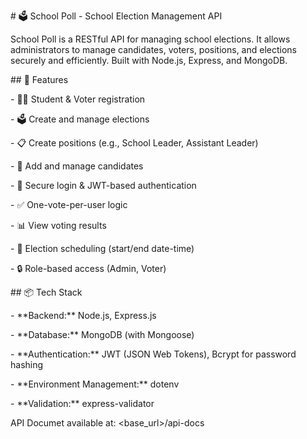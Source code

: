 \# 🗳️ School Poll - School Election Management API



School Poll is a RESTful API for managing school elections. It allows administrators to manage candidates, voters, positions, and elections securely and efficiently. Built with Node.js, Express, and MongoDB.



\## 🚀 Features



\- 🧑‍🎓 Student \& Voter registration

\- 🗳️ Create and manage elections

\- 📋 Create positions (e.g., School Leader, Assistant Leader)

\- 👤 Add and manage candidates

\- 🔐 Secure login \& JWT-based authentication

\- ✅ One-vote-per-user logic

\- 📊 View voting results

\- 📅 Election scheduling (start/end date-time)

\- 🔒 Role-based access (Admin, Voter)



\## 📦 Tech Stack



\- \*\*Backend:\*\* Node.js, Express.js

\- \*\*Database:\*\* MongoDB (with Mongoose)

\- \*\*Authentication:\*\* JWT (JSON Web Tokens), Bcrypt for password hashing

\- \*\*Environment Management:\*\* dotenv

\- \*\*Validation:\*\* express-validator


API Documet available at:
<base_url>/api-docs